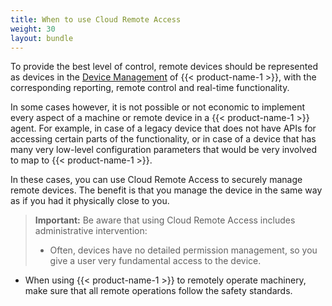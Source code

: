 ```yaml
---
title: When to use Cloud Remote Access
weight: 30
layout: bundle
---
```


To provide the best level of control, remote devices should be represented as devices in the [Device Management](/users-guide/device-management) of {{< product-name-1 >}}, with the corresponding reporting, remote control and real-time functionality.

In some cases however, it is not possible or not economic to implement every aspect of a machine or remote device in a {{< product-name-1 >}} agent. For example, in case of a legacy device that does not have APIs for accessing certain parts of the functionality, or in case of a device that has many very low-level configuration parameters that would be very involved to map to {{< product-name-1 >}}.

In these cases, you can use Cloud Remote Access to securely manage remote devices. The benefit is that you manage the device in the same way as if you had it physically close to you.

>**Important:** Be aware that using Cloud Remote Access includes administrative intervention:
>
>* Often, devices have no detailed permission management, so you give a user very fundamental access to the device.
* When using {{< product-name-1 >}} to remotely operate machinery, make sure that all remote operations follow the safety standards.

